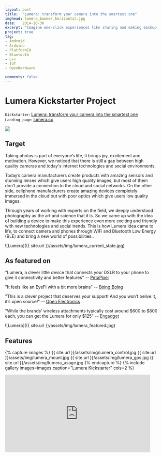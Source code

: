 ```yaml
---
layout: post
title:  "Lumera: transform your camera into the smartest one"
imghead: lumera_banner_horizontal.jpg
date:   2014-10-30
excerpt: "Imagine one-click experiences like sharing and making backup of your photos on the go."
project: true
tag:
- Android
- Arduino
- PlatformIO
- Bluetooth
- C++
- IoT
- OpenHardware

comments: false
---
```



# Lumera Kickstarter Project

`Kickstarter`: [Lumera: transform your camera into the smartest one](http://bit.ly/1zLt9DA) <br/>
`Landing page`: [lumera.co](http://lumera.co/) <br/>

<a href="http://bit.ly/1zLt9DA" target="_blank"><img src="{{ site.url }}/assets/img/lumera_ks_video.jpg"></a>


## Target

Taking photos is part of everyone’s life, it brings joy, excitement and motivation. However, we noticed that there is still a gap between high quality cameras and today's internet technologies and social environments.

Today’s camera manufacturers create products with amazing sensors and stunning lenses which give users high quality images, but most of them don't provide a connection to the cloud and social networks. On the other side, cellphone manufacturers create amazing devices completely immersed in the cloud but with poor optics which give users low quality images.

Through years of working with experts on the field, we deeply understood photography as the art and science that it is. So we came up with the idea of building a device to make this experience even more exciting and friendly with new technologies and social trends. This is how Lumera idea came to life, to connect camera and phones through WiFi and Bluetooth Low Energy (BLE) and bring a new world of possibilities..

![Lumera]({{ site.url }}/assets/img/lumera_current_state.jpg)
## As featured on

"Lumera, a clever little device that connects your DSLR to your phone to give it connectivity and better features" -- [PetaPixel](https://petapixel.com/2014/10/30/lumera-connects-dslr-phone-give-one-tap-sharing-backup/)

"It feels like an EyeFi with a bit more brains" -- [Boing Boing](https://boingboing.net/2014/11/03/kickstarting-an-open-hardware.html)

"This is a clever project that deserves your support! And you won’t belive it, it’s open source!" -- [Open Electronics](https://boingboing.net/2014/11/03/kickstarting-an-open-hardware.html)

"While the brands' wireless attachments typically cost around $600 to $800 each, you can get the Lumera for only $125" -- [Engadget](https://www.engadget.com/2014/10/31/lumera-dslr-accessory-kickstarter/?guccounter=1)

![Lumera]({{ site.url }}/assets/img/lumera_featured.jpg)

## Features

{% capture images %}
  {{ site.url }}/assets/img/lumera_control.jpg
  {{ site.url }}/assets/img/lumera_mount.jpg
  {{ site.url }}/assets/img/lumera_gps.jpg
  {{ site.url }}/assets/img/lumera_usage.jpg
{% endcapture %}
{% include gallery images=images caption="Lumera Kickstarter" cols=2 %}

<iframe width="480" height="256" src="https://www.youtube.com/embed/1EgiiWQt3e4" frameborder="0" allow="accelerometer; autoplay; encrypted-media; gyroscope; picture-in-picture" allowfullscreen></iframe>

